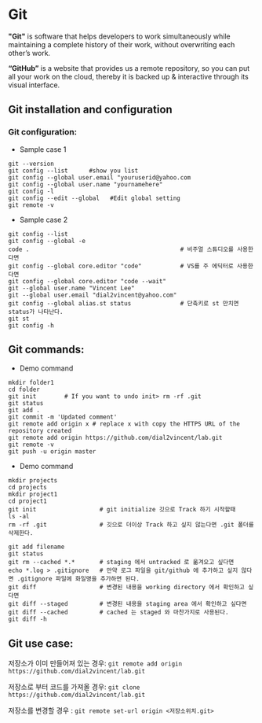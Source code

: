 # Git
**"Git"** is software that helps developers to work simultaneously while maintaining a complete history of their work, without overwriting each other’s work.

**“GitHub”** is a website that provides us a remote repository, so you can put all your work on the cloud, thereby it is backed up & interactive through its visual interface.
## Git installation and configuration
### Git configuration:
- Sample case 1
~~~
git --version
git config --list      #show you list
git config --global user.email "youruserid@yahoo.com
git config --global user.name "yournamehere"
git config -l
git config --edit --global   #Edit global setting
git remote -v
~~~

- Sample case 2
~~~
git config --list
git config --global -e
code .                                           # 비주얼 스튜디오를 사용한다면 
git config --global core.editor "code"           # VS를 주 에딕터로 사용한다면 
git config --global core.editor "code --wait"      
git --global user.name "Vincent Lee"
git --global user.email "dial2vincent@yahoo.com"
git config --global alias.st status              # 단축키로 st 만치면 status가 나타난다. 
git st
git config -h
~~~
## Git commands:
- Demo command
~~~
mkdir folder1
cd folder
git init        # If you want to undo init> rm -rf .git 
git status
git add .
git commit -m 'Updated comment'
git remote add origin x # replace x with copy the HTTPS URL of the repository created
git remote add origin https://github.com/dial2vincent/lab.git
git remote -v
git push -u origin master
~~~
- Demo command
~~~
mkdir projects
cd projects
mkdir project1
cd project1
git init                  # git initialize 깃으로 Track 하기 시작할때 
ls -al
rm -rf .git               # 깃으로 더이상 Track 하고 싶지 않는다면 .git 폴더를 삭제한다.

git add filename
git status
git rm --cached *.*       # staging 에서 untracked 로 옮겨오고 싶다면 
echo *.log > .gitignore   # 만약 로그 파일을 git/github 에 추가하고 싶지 않다면 .gitignore 파일에 화일명을 추가하면 된다.
git diff                  # 변경된 내용을 working directory 에서 확인하고 싶다면
git diff --staged         # 변경된 내용을 staging area 에서 확인하고 싶다면 
git diff --cached         # cached 는 staged 와 마찬가지로 사용된다.
git diff -h
~~~

## Git use case:
저장소가 이미 만들어져 있는 경우: 
`git remote add origin https://github.com/dial2vincent/lab.git`

저장소로 부터 코드를 가져올 경우:
`git clone https://github.com/dial2vincent/lab.git`

저장소를 변경할 경우 :
`git remote set-url origin <저장소위치.git>`

